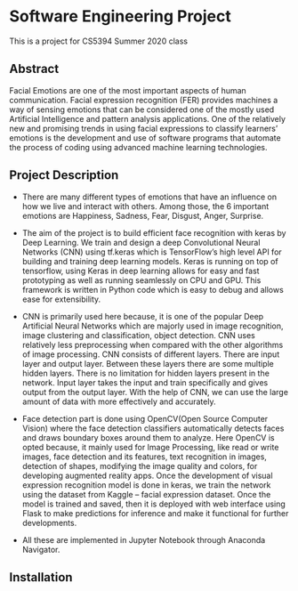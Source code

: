 # Software Engineering Project
This is a project for CS5394 Summer 2020 class

## Abstract

Facial Emotions are one of the most important aspects of human communication. Facial expression recognition (FER) provides machines a way of sensing emotions that can be considered one of the mostly used Artificial Intelligence and pattern analysis applications. One of the relatively new and promising trends in using facial expressions to classify learners’ emotions is the development and use of software programs that automate the process of coding using advanced machine learning technologies.

## Project Description

- There are many different types of emotions that have an influence on how we live and interact with others. Among those, the 6 important emotions are Happiness, Sadness, Fear, Disgust, Anger, Surprise. 

- The aim of the project is to build efficient face recognition with keras by Deep Learning. We train and design a deep Convolutional Neural Networks (CNN) using tf.keras which is TensorFlow’s high level API for building and training deep learning models. Keras is running on top of tensorflow, using Keras in deep learning allows for easy and fast prototyping as well as running seamlessly on CPU and GPU. This framework is written in Python code which is easy to debug and allows ease for extensibility. 

- CNN is primarily used here because, it is one of the popular Deep Artificial Neural Networks which are majorly used in image recognition, image clustering and classification, object detection. CNN uses relatively less preprocessing when compared with the other algorithms of image processing. CNN consists of different layers. There are input layer and output layer. Between these layers there are some multiple hidden layers. There is no limitation for hidden layers present in the network. Input layer takes the input and train specifically and gives output from the output layer. With the help of CNN, we can use the large amount of data with more effectively and accurately.

- Face detection part is done using OpenCV(Open Source Computer Vision) where the face detection classifiers automatically detects faces and draws boundary boxes around them to analyze. Here OpenCV is opted because, it mainly used for Image Processing, like read or write images, face detection and its features, text recognition in images, detection of shapes, modifying the image quality and colors, for developing augmented reality apps. 
Once the development of visual expression recognition model is done in keras, we train the network using the dataset from Kaggle – facial expression dataset. Once the model is trained and saved, then it is deployed with web interface using Flask to make predictions for inference and make it functional for further developments. 

- All these are implemented in Jupyter Notebook through Anaconda Navigator. 

## Installation
